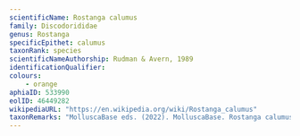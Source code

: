 ```yaml
---
scientificName: Rostanga calumus
family: Discodorididae
genus: Rostanga
specificEpithet: calumus
taxonRank: species
scientificNameAuthorship: Rudman & Avern, 1989
identificationQualifier: 
colours:
    - orange
aphiaID: 533990
eolID: 46449282
wikipediaURL: "https://en.wikipedia.org/wiki/Rostanga_calumus"
taxonRemarks: "MolluscaBase eds. (2022). MolluscaBase. Rostanga calumus Rudman & Avern, 1989. Accessed through: World Register of Marine Species at: https://www.marinespecies.org/aphia.php?p=taxdetails&id=533990 on 2022-02-24"
---
```

